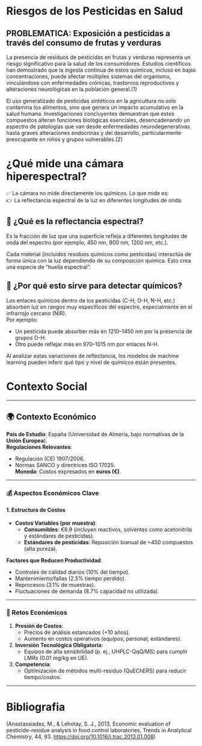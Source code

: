 # Riesgos de los Pesticidas en Salud

## PROBLEMATICA: Exposición a pesticidas a través del consumo de frutas y verduras
      
La presencia de residuos de pesticidas en frutas y verduras representa un riesgo significativo para la salud de los consumidores. Estudios científicos han demostrado que la ingesta continua de estos químicos, incluso en bajas concentraciones, puede afectar múltiples sistemas del organismo, vinculándose con enfermedades crónicas, trastornos reproductivos y alteraciones neurológicas en la población general.(1)


El uso generalizado de pesticidas sintéticos en la agricultura no solo contamina los alimentos, sino que genera un impacto acumulativo en la salud humana. Investigaciones concluyentes demuestran que estos compuestos alteran funciones biológicas esenciales, desencadenando un espectro de patologías que van desde enfermedades neurodegenerativas hasta graves alteraciones endocrinas y del desarrollo, particularmente preocupante en niños y grupos vulnerables.(2)


# ¿Qué mide una cámara hiperespectral?

✅ La cámara no mide directamente los químicos. Lo que mide es:  
👉 La reflectancia espectral de la luz en diferentes longitudes de onda.

## 🌈 ¿Qué es la reflectancia espectral?
Es la fracción de luz que una superficie refleja a diferentes longitudes de onda del espectro (por ejemplo, 450 nm, 800 nm, 1200 nm, etc.).

Cada material (incluidos residuos químicos como pesticidas) interactúa de forma única con la luz dependiendo de su composición química. Esto crea una especie de “huella espectral”.

## 🧪 ¿Por qué esto sirve para detectar químicos?
Los enlaces químicos dentro de los pesticidas (C-H, O-H, N-H, etc.) absorben luz en rangos muy específicos del espectro, especialmente en el infrarrojo cercano (NIR).  
Por ejemplo:

- Un pesticida puede absorber más en 1210–1450 nm por la presencia de grupos O-H.
- Otro puede reflejar más en 970–1015 nm por enlaces N-H.

Al analizar estas variaciones de reflectancia, los modelos de machine learning pueden inferir qué tipo y nivel de químicos están presentes.





# Contexto Social





---
## 🌍 Contexto Económico  
**País de Estudio**: España (Universidad de Almería, bajo normativas de la **Unión Europea**).  
**Regulaciones Relevantes**:  
- Regulación (CE) 1907/2006.  
- Normas SANCO y directrices ISO 17025.  
**Moneda**: Costos expresados en **euros (€)**.  

---

### 💰 Aspectos Económicos Clave  

#### 1. **Estructura de Costos**  
- **Costos Variables (por muestra)**:  
  - **Consumibles**: €8.9 (incluyen reactivos, solventes como acetonitrilo y estándares de pesticidas).  
  - **Estándares de pesticidas**: Reposición bianual de ~450 compuestos (alta pureza).  

**Factores que Reducen Productividad**:  
- Controles de calidad diarios (10% del tiempo).  
- Mantenimiento/fallas (2.5% tiempo perdido).  
- Reprocesos (3.1% de muestras).  
- Fluctuaciones de demanda (8.7% capacidad no utilizada).  

---

### 🚨 Retos Económicos  
1. **Presión de Costos**:  
   - Precios de análisis estancados (+10 años).  
   - Aumento en costos operativos (equipos, personal, estándares).  
2. **Inversión Tecnológica Obligatoria**:  
   - Equipos de alta sensibilidad (p. ej., UHPLC-QqQ/MS) para cumplir LMRs (0.01 mg/kg en UE).  
3. **Competencia**:  
   - Optimización de métodos multi-residuo (QuEChERS) para reducir tiempo/costos.  

---


# Bibliografia
(Anastassiades, M., & Lehotay, S. J., 2013, Economic evaluation of pesticide-residue analysis in food control laboratories, Trends in Analytical Chemistry, 44, 93. https://doi.org/10.1016/j.trac.2013.01.008)
